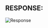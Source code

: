 
## RESPONSE: 
![Response](https://user-images.githubusercontent.com/81089561/213940674-eab68789-5897-4d0d-a452-21f83ead8905.jpg)

